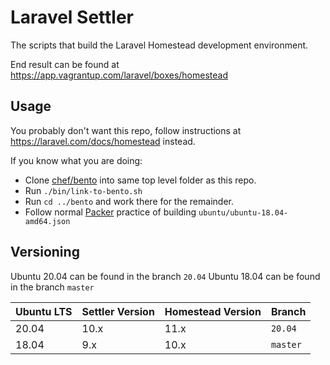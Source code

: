# Laravel Settler

The scripts that build the Laravel Homestead development environment. 

End result can be found at https://app.vagrantup.com/laravel/boxes/homestead

## Usage

You probably don't want this repo, follow instructions at https://laravel.com/docs/homestead instead.

If you know what you are doing:

* Clone [chef/bento](https://github.com/chef/bento) into same top level folder as this repo.
* Run `./bin/link-to-bento.sh`
* Run `cd ../bento` and work there for the remainder.
* Follow normal [Packer](https://www.packer.io/) practice of building `ubuntu/ubuntu-18.04-amd64.json`

## Versioning

Ubuntu 20.04 can be found in the branch `20.04` 
Ubuntu 18.04 can be found in the branch `master`

| Ubuntu LTS | Settler Version | Homestead Version | Branch
| -----------| -----------     | -----------       | -----------
| 20.04      | 10.x            | 11.x              | `20.04`
| 18.04      | 9.x             | 10.x              | `master`
